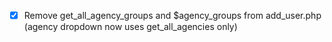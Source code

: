 - [x] Remove get_all_agency_groups and $agency_groups from add_user.php (agency dropdown now uses get_all_agencies only) 